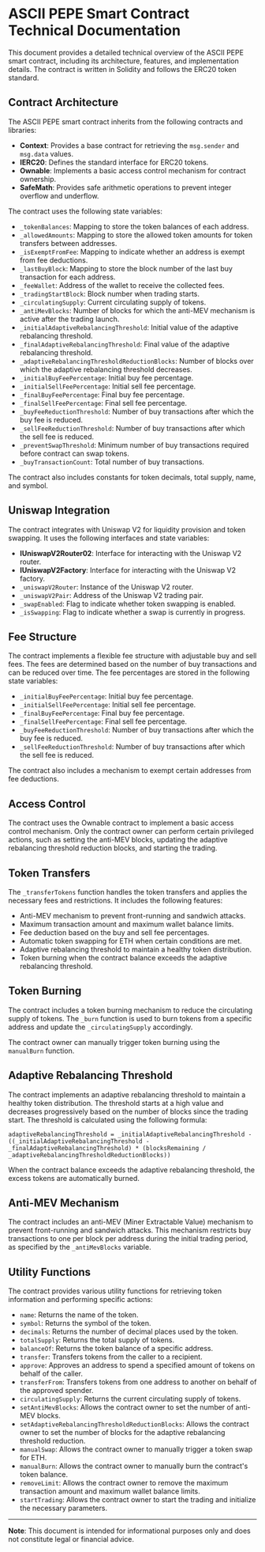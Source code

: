 # ASCII PEPE Smart Contract Technical Documentation

This document provides a detailed technical overview of the ASCII PEPE smart contract, including its architecture, features, and implementation details. The contract is written in Solidity and follows the ERC20 token standard.

## Contract Architecture

The ASCII PEPE smart contract inherits from the following contracts and libraries:

- **Context**: Provides a base contract for retrieving the `msg.sender` and `msg.data` values.
- **IERC20**: Defines the standard interface for ERC20 tokens.
- **Ownable**: Implements a basic access control mechanism for contract ownership.
- **SafeMath**: Provides safe arithmetic operations to prevent integer overflow and underflow.

The contract uses the following state variables:

- `_tokenBalances`: Mapping to store the token balances of each address.
- `_allowedAmounts`: Mapping to store the allowed token amounts for token transfers between addresses.
- `_isExemptFromFee`: Mapping to indicate whether an address is exempt from fee deductions.
- `_lastBuyBlock`: Mapping to store the block number of the last buy transaction for each address.
- `_feeWallet`: Address of the wallet to receive the collected fees.
- `_tradingStartBlock`: Block number when trading starts.
- `_circulatingSupply`: Current circulating supply of tokens.
- `_antiMevBlocks`: Number of blocks for which the anti-MEV mechanism is active after the trading launch.
- `_initialAdaptiveRebalancingThreshold`: Initial value of the adaptive rebalancing threshold.
- `_finalAdaptiveRebalancingThreshold`: Final value of the adaptive rebalancing threshold.
- `_adaptiveRebalancingThresholdReductionBlocks`: Number of blocks over which the adaptive rebalancing threshold decreases.
- `_initialBuyFeePercentage`: Initial buy fee percentage.
- `_initialSellFeePercentage`: Initial sell fee percentage.
- `_finalBuyFeePercentage`: Final buy fee percentage.
- `_finalSellFeePercentage`: Final sell fee percentage.
- `_buyFeeReductionThreshold`: Number of buy transactions after which the buy fee is reduced.
- `_sellFeeReductionThreshold`: Number of buy transactions after which the sell fee is reduced.
- `_preventSwapThreshold`: Minimum number of buy transactions required before contract can swap tokens.
- `_buyTransactionCount`: Total number of buy transactions.

The contract also includes constants for token decimals, total supply, name, and symbol.

## Uniswap Integration

The contract integrates with Uniswap V2 for liquidity provision and token swapping. It uses the following interfaces and state variables:

- **IUniswapV2Router02**: Interface for interacting with the Uniswap V2 router.
- **IUniswapV2Factory**: Interface for interacting with the Uniswap V2 factory.
- `_uniswapV2Router`: Instance of the Uniswap V2 router.
- `_uniswapV2Pair`: Address of the Uniswap V2 trading pair.
- `_swapEnabled`: Flag to indicate whether token swapping is enabled.
- `_isSwapping`: Flag to indicate whether a swap is currently in progress.

## Fee Structure

The contract implements a flexible fee structure with adjustable buy and sell fees. The fees are determined based on the number of buy transactions and can be reduced over time. The fee percentages are stored in the following state variables:

- `_initialBuyFeePercentage`: Initial buy fee percentage.
- `_initialSellFeePercentage`: Initial sell fee percentage.
- `_finalBuyFeePercentage`: Final buy fee percentage.
- `_finalSellFeePercentage`: Final sell fee percentage.
- `_buyFeeReductionThreshold`: Number of buy transactions after which the buy fee is reduced.
- `_sellFeeReductionThreshold`: Number of buy transactions after which the sell fee is reduced.

The contract also includes a mechanism to exempt certain addresses from fee deductions.

## Access Control

The contract uses the Ownable contract to implement a basic access control mechanism. Only the contract owner can perform certain privileged actions, such as setting the anti-MEV blocks, updating the adaptive rebalancing threshold reduction blocks, and starting the trading.

## Token Transfers

The `_transferTokens` function handles the token transfers and applies the necessary fees and restrictions. It includes the following features:

- Anti-MEV mechanism to prevent front-running and sandwich attacks.
- Maximum transaction amount and maximum wallet balance limits.
- Fee deduction based on the buy and sell fee percentages.
- Automatic token swapping for ETH when certain conditions are met.
- Adaptive rebalancing threshold to maintain a healthy token distribution.
- Token burning when the contract balance exceeds the adaptive rebalancing threshold.

## Token Burning

The contract includes a token burning mechanism to reduce the circulating supply of tokens. The `_burn` function is used to burn tokens from a specific address and update the `_circulatingSupply` accordingly.

The contract owner can manually trigger token burning using the `manualBurn` function.

## Adaptive Rebalancing Threshold

The contract implements an adaptive rebalancing threshold to maintain a healthy token distribution. The threshold starts at a high value and decreases progressively based on the number of blocks since the trading start. The threshold is calculated using the following formula:

`adaptiveRebalancingThreshold = _initialAdaptiveRebalancingThreshold - ((_initialAdaptiveRebalancingThreshold - _finalAdaptiveRebalancingThreshold) * (blocksRemaining / _adaptiveRebalancingThresholdReductionBlocks))`

When the contract balance exceeds the adaptive rebalancing threshold, the excess tokens are automatically burned.

## Anti-MEV Mechanism

The contract includes an anti-MEV (Miner Extractable Value) mechanism to prevent front-running and sandwich attacks. This mechanism restricts buy transactions to one per block per address during the initial trading period, as specified by the `_antiMevBlocks` variable.

## Utility Functions

The contract provides various utility functions for retrieving token information and performing specific actions:

- `name`: Returns the name of the token.
- `symbol`: Returns the symbol of the token.
- `decimals`: Returns the number of decimal places used by the token.
- `totalSupply`: Returns the total supply of tokens.
- `balanceOf`: Returns the token balance of a specific address.
- `transfer`: Transfers tokens from the caller to a recipient.
- `approve`: Approves an address to spend a specified amount of tokens on behalf of the caller.
- `transferFrom`: Transfers tokens from one address to another on behalf of the approved spender.
- `circulatingSupply`: Returns the current circulating supply of tokens.
- `setAntiMevBlocks`: Allows the contract owner to set the number of anti-MEV blocks.
- `setAdaptiveRebalancingThresholdReductionBlocks`: Allows the contract owner to set the number of blocks for the adaptive rebalancing threshold reduction.
- `manualSwap`: Allows the contract owner to manually trigger a token swap for ETH.
- `manualBurn`: Allows the contract owner to manually burn the contract's token balance.
- `removeLimit`: Allows the contract owner to remove the maximum transaction amount and maximum wallet balance limits.
- `startTrading`: Allows the contract owner to start the trading and initialize the necessary parameters.

---

**Note**: This document is intended for informational purposes only and does not constitute legal or financial advice. 


